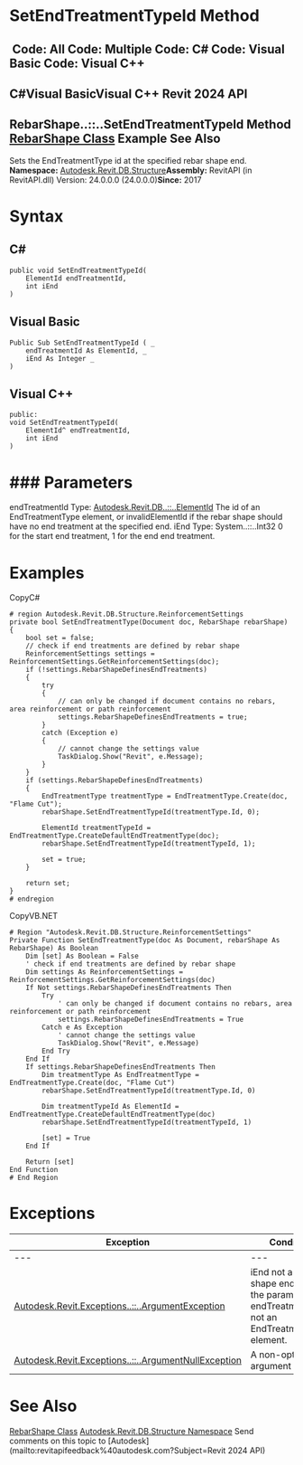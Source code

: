 # SetEndTreatmentTypeId Method

﻿
 Code: All Code: Multiple Code: C# Code: Visual Basic Code: Visual C++   
---  
C#Visual BasicVisual C++
Revit 2024 API  
---  
RebarShape..::..SetEndTreatmentTypeId Method   
[RebarShape Class](0a370e32-eaba-785e-7e1f-9330929525fc.md "RebarShape Class") Example See Also  
---  
Sets the EndTreatmentType id at the specified rebar shape end. 
**Namespace:** [Autodesk.Revit.DB.Structure](d586b341-f687-9d90-e96d-255806b7d4fc.md "Autodesk.Revit.DB.Structure Namespace")**Assembly:** RevitAPI (in RevitAPI.dll) Version: 24.0.0.0 (24.0.0.0)**Since:** 2017 
# Syntax
C#  
---  
```text
public void SetEndTreatmentTypeId(
	ElementId endTreatmentId,
	int iEnd
)
```
  
Visual Basic  
---  
```text
Public Sub SetEndTreatmentTypeId ( _
	endTreatmentId As ElementId, _
	iEnd As Integer _
)
```
  
Visual C++  
---  
```text
public:
void SetEndTreatmentTypeId(
	ElementId^ endTreatmentId, 
	int iEnd
)
```
  
# ### Parameters
endTreatmentId
    Type: [Autodesk.Revit.DB..::..ElementId](44f3f7b1-3229-3404-93c9-dc5e70337dd6.md "ElementId Class") The id of an EndTreatmentType element, or invalidElementId if the rebar shape should have no end treatment at the specified end. 
iEnd
    Type: System..::..Int32 0 for the start end treatment, 1 for the end end treatment. 
# Examples
CopyC#
```text
# region Autodesk.Revit.DB.Structure.ReinforcementSettings
private bool SetEndTreatmentType(Document doc, RebarShape rebarShape)
{
    bool set = false;
    // check if end treatments are defined by rebar shape
    ReinforcementSettings settings = ReinforcementSettings.GetReinforcementSettings(doc);
    if (!settings.RebarShapeDefinesEndTreatments)
    {
        try
        {
            // can only be changed if document contains no rebars, area reinforcement or path reinforcement
            settings.RebarShapeDefinesEndTreatments = true;
        }
        catch (Exception e)
        {
            // cannot change the settings value
            TaskDialog.Show("Revit", e.Message);
        }
    }
    if (settings.RebarShapeDefinesEndTreatments)
    {
        EndTreatmentType treatmentType = EndTreatmentType.Create(doc, "Flame Cut");
        rebarShape.SetEndTreatmentTypeId(treatmentType.Id, 0);

        ElementId treatmentTypeId = EndTreatmentType.CreateDefaultEndTreatmentType(doc);
        rebarShape.SetEndTreatmentTypeId(treatmentTypeId, 1);

        set = true;
    }

    return set;
}
# endregion
```

CopyVB.NET
```text
# Region "Autodesk.Revit.DB.Structure.ReinforcementSettings"
Private Function SetEndTreatmentType(doc As Document, rebarShape As RebarShape) As Boolean
    Dim [set] As Boolean = False
    ' check if end treatments are defined by rebar shape
    Dim settings As ReinforcementSettings = ReinforcementSettings.GetReinforcementSettings(doc)
    If Not settings.RebarShapeDefinesEndTreatments Then
        Try
            ' can only be changed if document contains no rebars, area reinforcement or path reinforcement
            settings.RebarShapeDefinesEndTreatments = True
        Catch e As Exception
            ' cannot change the settings value
            TaskDialog.Show("Revit", e.Message)
        End Try
    End If
    If settings.RebarShapeDefinesEndTreatments Then
        Dim treatmentType As EndTreatmentType = EndTreatmentType.Create(doc, "Flame Cut")
        rebarShape.SetEndTreatmentTypeId(treatmentType.Id, 0)

        Dim treatmentTypeId As ElementId = EndTreatmentType.CreateDefaultEndTreatmentType(doc)
        rebarShape.SetEndTreatmentTypeId(treatmentTypeId, 1)

        [set] = True
    End If

    Return [set]
End Function
# End Region
```

# Exceptions
| Exception | Condition |
| --- | --- |
| --- | --- |
| [Autodesk.Revit.Exceptions..::..ArgumentException](2e6e4206-97a8-dd4b-df5d-4269f4bb6088.md "ArgumentException Class") | iEnd not a valid shape end -or- the parameter endTreatmentId is not an EndTreatmentType element. |
| [Autodesk.Revit.Exceptions..::..ArgumentNullException](631e1424-60f4-929b-4e52-dda9dcd26316.md "ArgumentNullException Class") | A non-optional argument was null |

# See Also
[RebarShape Class](0a370e32-eaba-785e-7e1f-9330929525fc.md "RebarShape Class")
[Autodesk.Revit.DB.Structure Namespace](d586b341-f687-9d90-e96d-255806b7d4fc.md "Autodesk.Revit.DB.Structure Namespace")
Send comments on this topic to [Autodesk](mailto:revitapifeedback%40autodesk.com?Subject=Revit 2024 API)